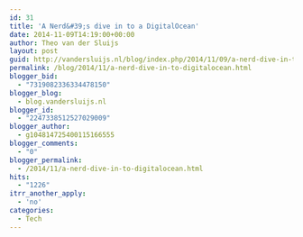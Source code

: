 ```yaml
---
id: 31
title: 'A Nerd&#39;s dive in to a DigitalOcean'
date: 2014-11-09T14:19:00+00:00
author: Theo van der Sluijs
layout: post
guid: http://vandersluijs.nl/blog/index.php/2014/11/09/a-nerd-dive-in-to-digitalocean/
permalink: /blog/2014/11/a-nerd-dive-in-to-digitalocean.html
blogger_bid:
  - "7319082336334478150"
blogger_blog:
  - blog.vandersluijs.nl
blogger_id:
  - "2247338512527029009"
blogger_author:
  - g104814725400115166555
blogger_comments:
  - "0"
blogger_permalink:
  - /2014/11/a-nerd-dive-in-to-digitalocean.html
hits:
  - "1226"
itrr_another_apply:
  - 'no'
categories:
  - Tech
---
```

